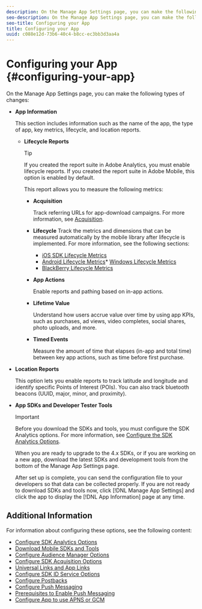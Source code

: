 ```yaml
---
description: On the Manage App Settings page, you can make the following types of changes 
seo-description: On the Manage App Settings page, you can make the following types of changes 
seo-title: Configuring your App
title: Configuring your App
uuid: c088e12d-73b6-40c4-b8cc-ec3bb3d3aa4a
---
```


# Configuring your App {#configuring-your-app}

On the Manage App Settings page, you can make the following types of changes:

* **App Information**

  This section includes information such as the name of the app, the type of app, key metrics, lifecycle, and location reports.

  * **Lifecycle Reports**

      >[!TIP]
      >
      >If you created the report suite in Adobe Analytics, you must enable lifecycle reports. If you created the report suite in Adobe Mobile, this option is enabled by default.

    This report allows you to measure the following metrics:

    * **Acquisition** 
  
      Track referring URLs for app-download campaigns. For more information, see [Acquisition](/help/using/acquisition-main/acquisition-main.md). 

    * **Lifecycle** Track the metrics and dimensions that can be measured automatically by the mobile library after lifecycle is implemented. For more information, see the following sections:

      * [iOS SDK Lifecycle Metrics](/help/ios/metrics.md) 
      * [Android Lifecycle Metrics](/help/android/metrics.md)* [Windows Lifecycle Metrics](/help/universal-windows/metrics.md) 
      * [BlackBerry Lifecycle Metrics](/help/blackberry/metrics.md)

    * **App Actions**

      Enable reports and pathing based on in-app actions. 
  
    * **Lifetime Value**

      Understand how users accrue value over time by using app KPIs, such as purchases, ad views, video completes, social shares, photo uploads, and more. 
  
    * **Timed Events**

      Measure the amount of time that elapses (in-app and total time) between key app actions, such as time before first purchase.

* **Location Reports**

  This option lets you enable reports to track latitude and longitude and identify specific Points of Interest (POIs). You can also track bluetooth beacons (UUID, major, minor, and proximity). 

* **App SDKs and Developer Tester Tools**

  >[!IMPORTANT]
  >
  >Before you download the SDKs and tools, you must configure the SDK Analytics options. For more information, see [Configure the SDK Analytics Options](/help/using/c-manage-app-settings/c-mob-confg-app/t-config-analytics/t-config-analytics.md).

  When you are ready to upgrade to the 4.x SDKs, or if you are working on a new app, download the latest SDKs and development tools from the bottom of the Manage App Settings page.

  After set up is complete, you can send the configuration file to your developers so that data can be collected properly. If you are not ready to download SDKs and tools now, click [!DNL Manage App Settings] and click the app to display the [!DNL App Information] page at any time.

## Additional Information

For information about configuring these options, see the following content: 

* [Configure SDK Analytics Options](/help/using/c-manage-app-settings/c-mob-confg-app/t-config-analytics/t-config-analytics.md)
* [Download Mobile SDKs and Tools](/help/using/c-manage-app-settings/c-mob-confg-app/t-config-analytics/download-sdk.md)
* [Configure Audience Manager Options](/help/using/c-manage-app-settings/c-mob-confg-app/t-config-aam.md)
* [Configure SDK Acquisition Options](/help/using/c-manage-app-settings/c-mob-confg-app/t-config-acquisition.md)
* [Universal Links and App Links](/help/using/c-manage-app-settings/c-mob-confg-app/c-universal-app-links.md)
* [Configure SDK ID Service Options](/help/using/c-manage-app-settings/c-mob-confg-app/t-config-visitor.md)
* [Configure Postbacks](/help/using/c-manage-app-settings/c-mob-confg-app/signals.md)
* [Configure Push Messaging](/help/using/c-manage-app-settings/c-mob-confg-app/configure-push-messaging/configure-push-messaging.md)
* [Prerequisites to Enable Push Messaging](/help/using/c-manage-app-settings/c-mob-confg-app/configure-push-messaging/prerequisites-push-messaging.md)
* [Configure App to use APNS or GCM](/help/using/c-manage-app-settings/c-mob-confg-app/configure-push-messaging/configure-app-apns-gcm.md)
